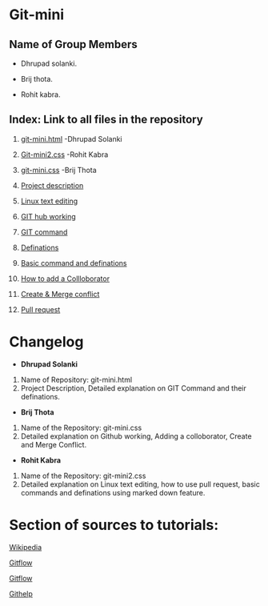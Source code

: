 # Git-mini
## Name of Group Members

- Dhrupad solanki.

- Brij thota. 

- Rohit kabra. 

## Index: Link to all files in the repository

1. [git-mini.html](https://github.com/dhrupad09/git-mini/blob/master/git-mini.html) -Dhrupad Solanki        

2. [Git-mini2.css](https://github.com/rohitkabra13/git-mini/blob/patch-3/git-mini2.css) -Rohit Kabra

3. [git-mini.css](https://github.com/dhrupad09/git-mini/blob/master/git-mini.css) -Brij Thota

4. [Project description](https://github.com/rohitkabra13/git-mini/blob/patch-13/Project%20Description.md)

5. [Linux text editing](https://github.com/rohitkabra13/git-mini/blob/patch-13/Linux%20text%20editing.md)

6. [GIT hub working](https://github.com/rohitkabra13/git-mini/blob/patch-13/Github%20Working.md)

7. [GIT command](https://github.com/rohitkabra13/git-mini/blob/patch-13/GIT%20command.md)

8. [Definations](https://github.com/rohitkabra13/git-mini/blob/patch-13/Definitions.md)

9. [Basic command and definations](https://github.com/rohitkabra13/git-mini/blob/patch-13/Basic%20Command%20and%20Definations.md)

10. [How to add a Collloborator](https://github.com/dhrupad09/git-mini/blob/master/Add%20Collaborator.md)

11. [Create & Merge conflict](https://github.com/dhrupad09/git-mini/blob/master/Create%20and%20Merge%20Conflict.md)

12. [Pull request](https://github.com/dhrupad09/git-mini/blob/master/Pull%20request.md)


# Changelog

- **Dhrupad Solanki**
1. Name of Repository: git-mini.html
2. Project Description, Detailed explanation on GIT Command and their definations. 

- **Brij Thota**
1. Name of the Repository: git-mini.css
2. Detailed explanation on Github working, Adding a colloborator, Create and Merge Conflict.

- **Rohit Kabra**
1. Name of the Repository: git-mini2.css
3. Detailed explanation on Linux text editing, how to use pull request, basic commands and definations using marked down feature.

# Section of sources to tutorials:

[Wikipedia](https://en.wikipedia.org/wiki/GitHub)

[Gitflow](https://www.atlassian.com/git/tutorials/comparing-workflows/gitflow-workflow)

[Gitflow](https://guides.github.com/introduction/flow/)

[Githelp](https://help.github.com/en/github/writing-on-github/basic-writing-and-formatting-syntax)

